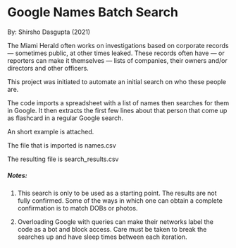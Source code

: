 # Google Names Batch Search

By: Shirsho Dasgupta (2021) 

The Miami Herald often works on investigations based on corporate records — sometimes public, at other times leaked. These records often have — or reporters can make it themselves — lists of companies, their owners and/or directors and other officers. 

This project was initiated to automate an initial search on who these people are. 

The code imports a spreadsheet with a list of names then searches for them in Google. It then extracts the first few lines about that person that come up as flashcard in a regular Google search.  

An short example is attached. 

The file that is imported is names.csv

The resulting file is search_results.csv

##### Notes:

1. This search is only to be used as a starting point. The results are not fully confirmed. Some of the ways in which one can obtain a complete confirmation is to match DOBs or photos. 

2. Overloading Google with queries can make their networks label the code as a bot and block access. Care must be taken to break the searches up and have sleep times between each iteration.

